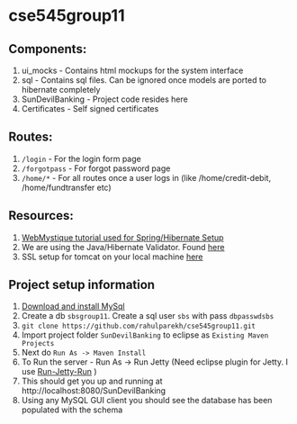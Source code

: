 # cse545group11
## Components:
1. ui_mocks - Contains html mockups for the system interface
2. sql - Contains sql files. Can be ignored once models are ported to hibernate completely
3. SunDevilBanking - Project code resides here
4. Certificates - Self signed certificates

## Routes:
1. `/login` - For the login form page
2. `/forgotpass` - For forgot password page
3. `/home/*` - For all routes once a user logs in (like /home/credit-debit, /home/fundtransfer etc)

## Resources:
1. [WebMystique tutorial used for Spring/Hibernate Setup](http://websystique.com/springmvc/spring-4-mvc-and-hibernate4-integration-example-using-annotations/)
2. We are using the Java/Hibernate Validator. Found [here](https://docs.oracle.com/javaee/7/api/javax/validation/constraints/package-summary.html)
3. SSL setup for tomcat on your local machine [here](https://dzone.com/articles/setting-ssl-tomcat-5-minutes)


## Project setup information
1. [Download and install MySql](https://dev.mysql.com/downloads/windows/)
2. Create a db `sbsgroup11`. Create a sql user `sbs` with pass `dbpasswdsbs`
2. `git clone https://github.com/rahulparekh/cse545group11.git`
2. Import project folder `SunDevilBanking` to eclipse as `Existing Maven Projects`
3. Next do `Run As -> Maven Install`
4. To Run the server - Run As -> Run Jetty (Need eclipse plugin for Jetty. I use [Run-Jetty-Run](https://marketplace.eclipse.org/content/run-jetty-run) )
5. This should get you up and running at http://localhost:8080/SunDevilBanking
6. Using any MySQL GUI client you should see the database has been populated with the schema
